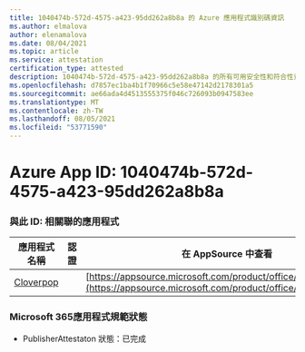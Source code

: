 ```yaml
---
title: 1040474b-572d-4575-a423-95dd262a8b8a 的 Azure 應用程式識別碼資訊
ms.author: elmalova
author: elenamalova
ms.date: 08/04/2021
ms.topic: article
ms.service: attestation
certification_type: attested
description: 1040474b-572d-4575-a423-95dd262a8b8a 的所有可用安全性和符合性資訊資訊。
ms.openlocfilehash: d7857ec1ba4b1f70966c5e58e47142d2178301a5
ms.sourcegitcommit: ae66ada4d4513555375f046c726093b0947583ee
ms.translationtype: MT
ms.contentlocale: zh-TW
ms.lasthandoff: 08/05/2021
ms.locfileid: "53771590"
---
```

# <a name="azure-app-id-1040474b-572d-4575-a423-95dd262a8b8a"></a>Azure App ID: 1040474b-572d-4575-a423-95dd262a8b8a


### <a name="apps-associated-with-this-id"></a>與此 ID: 相關聯的應用程式
| **應用程式名稱** | **認證** | **在 AppSource 中查看** |
|--------------|---------------|-----------------------|
| [Cloverpop](https://docs.microsoft.com/microsoft-365-app-certification/forward/WA200001803) |  | [https://appsource.microsoft.com/product/office/WA200001803](https://appsource.microsoft.com/product/office/WA200001803) |

### <a name="microsoft-365-app-compliance-status"></a>Microsoft 365應用程式規範狀態
- PublisherAttestaton 狀態：已完成

